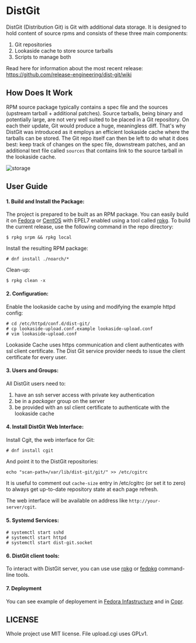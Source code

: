 DistGit
=======

DistGit (Distribution Git) is Git with additional data storage. It is designed to hold content of source rpms and consists of these three main components:

 1. Git repositories
 2. Lookaside cache to store source tarballs
 3. Scripts to manage both

Read here for information about the most recent release: https://github.com/release-engineering/dist-git/wiki

How Does It Work
----------------

RPM source package typically contains a spec file and the sources (upstream tarball + additional patches). Source tarballs, being binary and potentially large, are not very well suited to be placed in a Git repository. On each their update, Git would produce a huge, meaningless diff. That's why DistGit was introduced as it employs an efficient lookaside cache where the tarballs can be stored. The Git repo itself can then be left to do what it does best: keep track of changes on the spec file, downstream patches, and an additional text file called `sources` that contains link to the source tarball in the lookaside cache.

![storage](/images/storage.png)

User Guide
----------

#### 1. Build and Install the Package:

The project is prepared to be built as an RPM package. You can easily build it on [Fedora](https://getfedora.org/) or [CentOS](https://www.centos.org/) with EPEL7 enabled using a tool called [rpkg](https://pagure.io/rpkg-client).
To build the current release, use the following command in the repo directory:

```
$ rpkg srpm && rpkg local
```

Install the resulting RPM package:

```
# dnf install ./noarch/*
```

Clean-up:
```
$ rpkg clean -x
```

#### 2. Configuration:

Enable the lookaside cache by using and modifying the example httpd config:

```
# cd /etc/httpd/conf.d/dist-git/
# cp lookaside-upload.conf.example lookaside-upload.conf
# vim lookaside-upload.conf
```

Lookaside Cache uses https communication and client authenticates with ssl client certificate. The Dist Git service provider needs to issue the client certificate for every user.

#### 3. Users and Groups:

All DistGit users need to:

 1. have an ssh server access with private key authentication
 2. be in a *packager* group on the server
 3. be provided with an ssl client certificate to authenticate with the lookaside cache

#### 4. Install DistGit Web Interface:

Install Cgit, the web interface for Git:

```
# dnf install cgit
```

And point it to the DistGit repositories:

```
echo "scan-path=/var/lib/dist-git/git/" >> /etc/cgitrc
```

It is useful to comment out `cache-size` entry in /etc/cgitrc (or set it to zero) to always get up-to-date repository state at each page refresh.

The web interface will be available on address like `http://your-server/cgit`.

#### 5. Systemd Services:

```
# systemctl start sshd
# systemctl start httpd
# systemctl start dist-git.socket
```

#### 6. DistGit client tools:

To interact with DistGit server, you can use use [rpkg](https://pagure.io/rpkg-util) or [fedpkg](https://pagure.io/fedpkg) command-line tools.

#### 7. Deployment

You can see example of deployement in [Fedora Infastructure](https://infrastructure.fedoraproject.org/cgit/ansible.git/tree/roles/distgit) and in [Copr](https://infrastructure.fedoraproject.org/cgit/ansible.git/tree/roles/copr/dist_git).

LICENSE
-------

Whole project use MIT license. File upload.cgi uses GPLv1.
